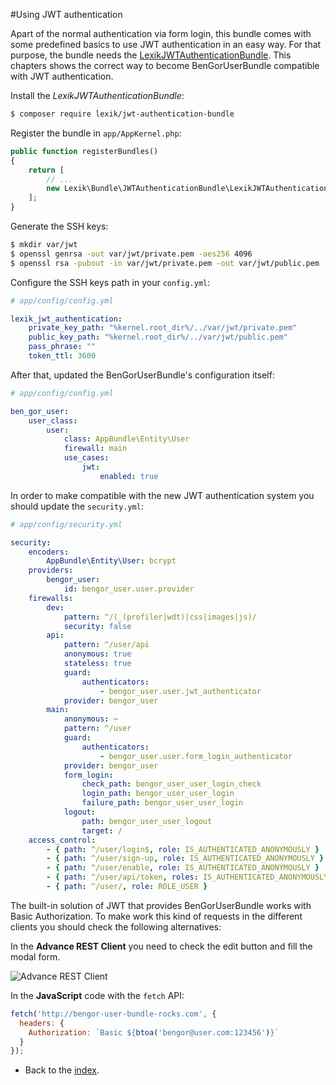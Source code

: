 #Using JWT authentication

Apart of the normal authentication via form login, this bundle comes with some predefined basics to use JWT
authentication in an easy way. For that purpose, the bundle needs the
[LexikJWTAuthenticationBundle](https://github.com/lexik/LexikJWTAuthenticationBundle). This chapters shows the
correct way to become BenGorUserBundle compatible with JWT authentication.
 
Install the *LexikJWTAuthenticationBundle*:
```bash
$ composer require lexik/jwt-authentication-bundle
```
Register the bundle in `app/AppKernel.php`:
```php
public function registerBundles()
{
    return [
        // ...
        new Lexik\Bundle\JWTAuthenticationBundle\LexikJWTAuthenticationBundle(),
    ];
}
```
Generate the SSH keys:
```bash
$ mkdir var/jwt
$ openssl genrsa -out var/jwt/private.pem -aes256 4096
$ openssl rsa -pubout -in var/jwt/private.pem -out var/jwt/public.pem
```
Configure the SSH keys path in your `config.yml`:
```yaml
# app/config/config.yml

lexik_jwt_authentication:
    private_key_path: "%kernel.root_dir%/../var/jwt/private.pem"
    public_key_path: "%kernel.root_dir%/../var/jwt/public.pem"
    pass_phrase: ""
    token_ttl: 3600
```
After that, updated the BenGorUserBundle's configuration itself:
```yml
# app/config/config.yml

ben_gor_user:
    user_class:
        user:
            class: AppBundle\Entity\User
            firewall: main
            use_cases:
                jwt:
                    enabled: true
```
In order to make compatible with the new JWT authentication system you should update the `security.yml`:
```yml
# app/config/security.yml

security:
    encoders:
        AppBundle\Entity\User: bcrypt
    providers:
        bengor_user:
            id: bengor_user.user.provider
    firewalls:
        dev:
            pattern: ^/(_(profiler|wdt)|css|images|js)/
            security: false
        api:
            pattern: ^/user/api
            anonymous: true
            stateless: true
            guard:
                authenticators:
                    - bengor_user.user.jwt_authenticator
            provider: bengor_user
        main:
            anonymous: ~
            pattern: ^/user
            guard:
                authenticators:
                    - bengor_user.user.form_login_authenticator
            provider: bengor_user
            form_login:
                check_path: bengor_user_user_login_check
                login_path: bengor_user_user_login
                failure_path: bengor_user_user_login
            logout:
                path: bengor_user_user_logout
                target: /
    access_control:
        - { path: ^/user/login$, role: IS_AUTHENTICATED_ANONYMOUSLY }
        - { path: ^/user/sign-up, role: IS_AUTHENTICATED_ANONYMOUSLY }
        - { path: ^/user/enable, role: IS_AUTHENTICATED_ANONYMOUSLY }
        - { path: ^/user/api/token, roles: IS_AUTHENTICATED_ANONYMOUSLY }
        - { path: ^/user/, role: ROLE_USER }
```

The built-in solution of JWT that provides BenGorUserBundle works with Basic Authorization. To make work
this kind of requests in the different clients you should check the following alternatives:

In the **Advance REST Client** you need to check the edit button and fill the modal form.

![Advance REST Client](https://rawgithub.com/BenGorUser/UserBundle/master/docs/_images/jwt_basic_authorization_arc.png)

In the **JavaScript** code with the `fetch` API:
```js
fetch('http://bengor-user-bundle-rocks.com', {
  headers: {
    Authorization: `Basic ${btoa('bengor@user.com:123456')}`
  }
});
```

- Back to the [index](index.md).

